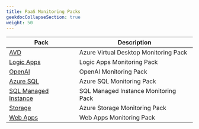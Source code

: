 ```yaml
---
title: PaaS Monitoring Packs
geekdocCollapseSection: true
weight: 50
---
```


| Pack | Description |
|---|---|
| [AVD](./AVD) | Azure Virtual Desktop Monitoring Pack|
| [Logic Apps](./LogicApps) | Logic Apps Monitoring Pack|
| [OpenAI](./OpenAI) | OpenAI Monitoring Pack|
| [Azure SQL](./server) | Azure SQL Monitoring Pack|
| [SQL Managed Instance](./SQLMI) | SQL Managed Instance Monitoring Pack|
| [Storage](./Storage) | Azure Storage Monitoring Pack|
| [Web Apps](./WebApp) | Web Apps Monitoring Pack|
